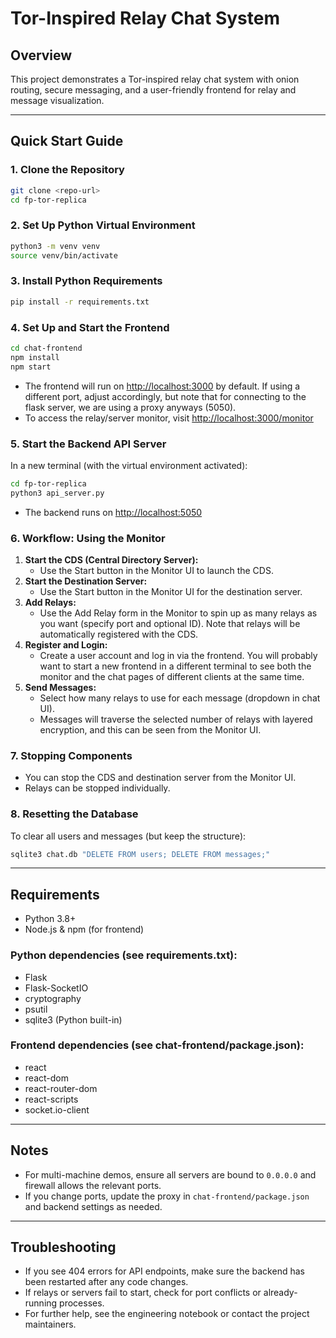 # Tor-Inspired Relay Chat System

## Overview
This project demonstrates a Tor-inspired relay chat system with onion routing, secure messaging, and a user-friendly frontend for relay and message visualization.

---

## Quick Start Guide

### 1. Clone the Repository
```bash
git clone <repo-url>
cd fp-tor-replica
```

### 2. Set Up Python Virtual Environment
```bash
python3 -m venv venv
source venv/bin/activate
```

### 3. Install Python Requirements
```bash
pip install -r requirements.txt
```

### 4. Set Up and Start the Frontend
```bash
cd chat-frontend
npm install
npm start
```
- The frontend will run on [http://localhost:3000](http://localhost:3000) by default. If using a different port, adjust accordingly, but note that for connecting to the flask server, we are using a proxy anyways (5050).
- To access the relay/server monitor, visit [http://localhost:3000/monitor](http://localhost:3000/monitor)

### 5. Start the Backend API Server
In a new terminal (with the virtual environment activated):
```bash
cd fp-tor-replica
python3 api_server.py
```
- The backend runs on [http://localhost:5050](http://localhost:5050)

### 6. Workflow: Using the Monitor
1. **Start the CDS (Central Directory Server):**
   - Use the Start button in the Monitor UI to launch the CDS.
2. **Start the Destination Server:**
   - Use the Start button in the Monitor UI for the destination server.
3. **Add Relays:**
   - Use the Add Relay form in the Monitor to spin up as many relays as you want (specify port and optional ID). Note that relays will be automatically registered with the CDS.
4. **Register and Login:**
   - Create a user account and log in via the frontend. You will probably want to start a new frontend in a different terminal to see both the monitor and the chat pages of different clients at the same time.
5. **Send Messages:**
   - Select how many relays to use for each message (dropdown in chat UI).
   - Messages will traverse the selected number of relays with layered encryption, and this can be seen from the Monitor UI.

### 7. Stopping Components
- You can stop the CDS and destination server from the Monitor UI.
- Relays can be stopped individually.

### 8. Resetting the Database
To clear all users and messages (but keep the structure):
```bash
sqlite3 chat.db "DELETE FROM users; DELETE FROM messages;"
```

---

## Requirements
- Python 3.8+
- Node.js & npm (for frontend)

### Python dependencies (see requirements.txt):
- Flask
- Flask-SocketIO
- cryptography
- psutil
- sqlite3 (Python built-in)

### Frontend dependencies (see chat-frontend/package.json):
- react
- react-dom
- react-router-dom
- react-scripts
- socket.io-client

---

## Notes
- For multi-machine demos, ensure all servers are bound to `0.0.0.0` and firewall allows the relevant ports.
- If you change ports, update the proxy in `chat-frontend/package.json` and backend settings as needed.

---

## Troubleshooting
- If you see 404 errors for API endpoints, make sure the backend has been restarted after any code changes.
- If relays or servers fail to start, check for port conflicts or already-running processes.
- For further help, see the engineering notebook or contact the project maintainers.
